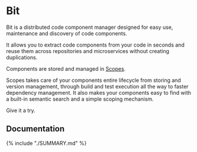
# Bit

Bit is a distributed code component manager designed for easy use, maintenance and discovery of code components.

It allows you to extract code components from your code in seconds and reuse them across repositories and microservices without creating duplications.

Components are stored and managed in [Scopes](Glossary#scopes).

Scopes takes care of your components entire lifecycle from storing and version management, through build and test execution all the way to faster dependency management. It also makes your components easy to find with a built-in semantic search and a simple scoping mechanism.

Give it a try.

## Documentation

{% include "./SUMMARY.md" %}
